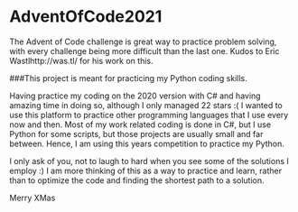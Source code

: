 # AdventOfCode2021
The Advent of Code challenge is great way to practice problem solving, with every challenge being more difficult than the last one. 
Kudos to Eric Wastlhttp://was.tl/ for his work on this.

###This project is meant for practicing my Python coding skills.

Having practice my coding on the 2020 version with C# and having amazing time in doing so, although I only managed 22 stars :( 
I wanted to use this platform to practice other programming languages that I use every now and then.
Most of my work related coding is done in C#, but I use Python for some scripts, but those projects are usually small and far between.
Hence, I am using this years competition to practice my Python. 

I only ask of you, not to laugh to hard when you see some of the solutions I employ :)
I am more thinking of this as a way to practice and learn, rather than to optimize the code and finding the shortest path to a solution. 

Merry XMas
